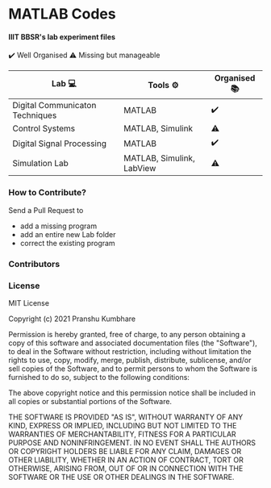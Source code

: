 # MATLAB Codes
#### IIIT BBSR's lab experiment files 
✔️ Well Organised
⚠️  Missing but manageable

| Lab 💻 | Tools ⚙️  | Organised 📚|
| --- | ----------- | ----------- |
| Digital Communicaton Techniques | MATLAB | ✔️ |
| Control Systems | MATLAB, Simulink  | ⚠️ |
| Digital Signal Processing | MATLAB | ✔️ |
| Simulation Lab | MATLAB, Simulink, LabView | ⚠️ |

### How to Contribute?
Send a Pull Request to 
* add a missing program
* add an entire new Lab folder
* correct the existing program

### Contributors


### License
MIT License

Copyright (c) 2021 Pranshu Kumbhare

Permission is hereby granted, free of charge, to any person obtaining a copy
of this software and associated documentation files (the "Software"), to deal
in the Software without restriction, including without limitation the rights
to use, copy, modify, merge, publish, distribute, sublicense, and/or sell
copies of the Software, and to permit persons to whom the Software is
furnished to do so, subject to the following conditions:

The above copyright notice and this permission notice shall be included in all
copies or substantial portions of the Software.

THE SOFTWARE IS PROVIDED "AS IS", WITHOUT WARRANTY OF ANY KIND, EXPRESS OR
IMPLIED, INCLUDING BUT NOT LIMITED TO THE WARRANTIES OF MERCHANTABILITY,
FITNESS FOR A PARTICULAR PURPOSE AND NONINFRINGEMENT. IN NO EVENT SHALL THE
AUTHORS OR COPYRIGHT HOLDERS BE LIABLE FOR ANY CLAIM, DAMAGES OR OTHER
LIABILITY, WHETHER IN AN ACTION OF CONTRACT, TORT OR OTHERWISE, ARISING FROM,
OUT OF OR IN CONNECTION WITH THE SOFTWARE OR THE USE OR OTHER DEALINGS IN THE
SOFTWARE.

